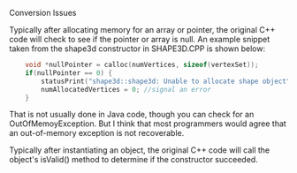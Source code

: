 Conversion Issues

Typically after allocating memory for an array or pointer, the original C++ code will check to see if the pointer or array is null. An example snippet taken from the shape3d constructor in SHAPE3D.CPP is shown below:

```cpp
    void *nullPointer = calloc(numVertices, sizeof(vertexSet));
    if(nullPointer == 0) {
        statusPrint("shape3d::shape3d: Unable to allocate shape object");
        numAllocatedVertices = 0; //signal an error
    }
```

That is not usually done in Java code, though you can check for an OutOfMemoyException. But I think that most programmers would agree that an out-of-memory exception is not recoverable.

Typically after instantiating an object, the original C++ code will call the object's isValid() method to determine if the constructor succeeded.
